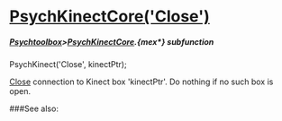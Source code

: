 # [PsychKinectCore('Close')](PsychKinectCore-Close) 
##### [Psychtoolbox](Psychtoolbox)>[PsychKinectCore](PsychKinectCore).{mex*} subfunction

PsychKinect('Close', kinectPtr);

[Close](Close) connection to Kinect box 'kinectPtr'. Do nothing if no such box is open.  
  
  


###See also:

